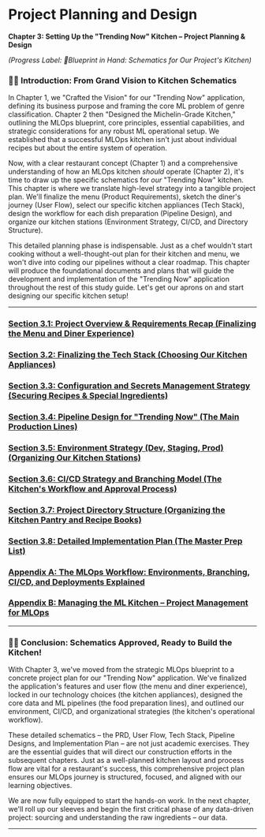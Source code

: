 # Project Planning and Design

**Chapter 3: Setting Up the "Trending Now" Kitchen – Project Planning & Design**

*(Progress Label: 📍Blueprint in Hand: Schematics for Our Project's Kitchen)*

### 🧑‍🍳 Introduction: From Grand Vision to Kitchen Schematics

In Chapter 1, we "Crafted the Vision" for our "Trending Now" application, defining its business purpose and framing the core ML problem of genre classification. Chapter 2 then "Designed the Michelin-Grade Kitchen," outlining the MLOps blueprint, core principles, essential capabilities, and strategic considerations for any robust ML operational setup. We established that a successful MLOps kitchen isn't just about individual recipes but about the entire system of operation.

Now, with a clear restaurant concept (Chapter 1) and a comprehensive understanding of how an MLOps kitchen *should* operate (Chapter 2), it's time to draw up the specific schematics for *our* "Trending Now" kitchen. This chapter is where we translate high-level strategy into a tangible project plan. We'll finalize the menu (Product Requirements), sketch the diner's journey (User Flow), select our specific kitchen appliances (Tech Stack), design the workflow for each dish preparation (Pipeline Design), and organize our kitchen stations (Environment Strategy, CI/CD, and Directory Structure).

This detailed planning phase is indispensable. Just as a chef wouldn't start cooking without a well-thought-out plan for their kitchen and menu, we won't dive into coding our pipelines without a clear roadmap. This chapter will produce the foundational documents and plans that will guide the development and implementation of the "Trending Now" application throughout the rest of this study guide. Let's get our aprons on and start designing our specific kitchen setup!

___

### [Section 3.1: Project Overview & Requirements Recap (Finalizing the Menu and Diner Experience)](prd.md)
### [Section 3.2: Finalizing the Tech Stack (Choosing Our Kitchen Appliances)](tech_stack.md)
### [Section 3.3: Configuration and Secrets Management Strategy (Securing Recipes & Special Ingredients)](config_management.md)
### [Section 3.4: Pipeline Design for "Trending Now" (The Main Production Lines)](pipeline_desing.md)
### [Section 3.5: Environment Strategy (Dev, Staging, Prod) (Organizing Our Kitchen Stations)](environment_strategy.md)
### [Section 3.6: CI/CD Strategy and Branching Model (The Kitchen's Workflow and Approval Process)](cicd_branching_model.md)
### [Section 3.7: Project Directory Structure (Organizing the Kitchen Pantry and Recipe Books)](directory_structure.md)
### [Section 3.8: Detailed Implementation Plan (The Master Prep List)](implementation_plan.md)
### [Appendix A: The MLOps Workflow: Environments, Branching, CI/CD, and Deployments Explained](appendix_env_branchind_cicd_deployment.md)
### [Appendix B: Managing the ML Kitchen – Project Management for MLOps](project_management.md)
---

### 🧑‍🍳 Conclusion: Schematics Approved, Ready to Build the Kitchen!

With Chapter 3, we've moved from the strategic MLOps blueprint to a concrete project plan for our "Trending Now" application. We've finalized the application's features and user flow (the menu and diner experience), locked in our technology choices (the kitchen appliances), designed the core data and ML pipelines (the food preparation lines), and outlined our environment, CI/CD, and organizational strategies (the kitchen's operational workflow).

These detailed schematics – the PRD, User Flow, Tech Stack, Pipeline Designs, and Implementation Plan – are not just academic exercises. They are the essential guides that will direct our construction efforts in the subsequent chapters. Just as a well-planned kitchen layout and process flow are vital for a restaurant's success, this comprehensive project plan ensures our MLOps journey is structured, focused, and aligned with our learning objectives.

We are now fully equipped to start the hands-on work. In the next chapter, we'll roll up our sleeves and begin the first critical phase of any data-driven project: sourcing and understanding the raw ingredients – our data.

---
